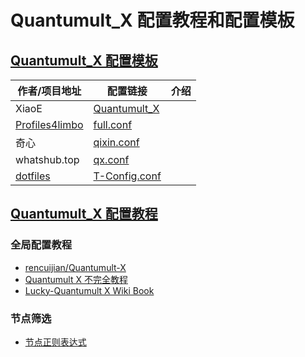 # Quantumult_X 配置教程和配置模板

## [Quantumult_X 配置模板](https://github.com/LaolunsiG/PCR/tree/main/Config_File/Quantumult_X/Config)

| 作者/项目地址                                                      | 配置链接                                                                                                                                      | 介绍  |
| ------------------------------------------------------------ | ----------------------------------------------------------------------------------------------------------------------------------------- | --- |
| XiaoE                                                        | [Quantumult_X](https://raw.githubusercontent.com/LaolunsiG/PCR/refs/heads/main/Config_File/Quantumult_X/Config/Quantumult_X.yaml)         |     |
| [Profiles4limbo](https://github.com/limbopro/Profiles4limbo) | [full.conf](https://raw.githubusercontent.com/limbopro/Profiles4limbo/main/full.conf)                                                     |     |
| 奇心                                                           | [qixin.conf](https://raw.githubusercontent.com/zwf234/rules/master/QuantumultX/qixin.conf)                                                |     |
| whatshub.top                                                 | [qx.conf](https://whatshub.top/config/qx.conf)                                                                                            |     |
| [dotfiles](https://github.com/Theo-Messi/dotfiles)           | [T-Config.conf](https://raw.githubusercontent.com/Theo-Messi/dotfiles/1e92adaf4c13afe9f62c95d8340092d6ca1dea65/QuantumultX/T-Config.conf) |     |

## [Quantumult_X 配置教程](https://github.com/LaolunsiG/PCR/blob/main/Config_File/Quantumult_X/Quantumult_X%20%E9%85%8D%E7%BD%AE%E6%95%99%E7%A8%8B%E5%92%8C%E9%85%8D%E7%BD%AE%E6%A8%A1%E6%9D%BF.md)

### 全局配置教程
- [rencuijian/Quantumult-X](https://github.com/rencuijian/Quantumult-X)
- [Quantumult X 不完全教程](https://www.notion.so/kopshawn/Quantumult-X-1d32ddc6e61c4892ad2ec5ea47f00917)
- [Lucky-Quantumult X Wiki Book](https://qx.atlucky.me/)

### 节点筛选
- [节点正则表达式](https://github.com/LaolunsiG/XiaoE_PCR/blob/main/Config_File/%E8%8A%82%E7%82%B9%E7%9A%84%E6%AD%A3%E5%88%99%E8%A1%A8%E8%BE%BE%E5%BC%8F.md)

